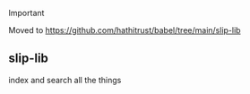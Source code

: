 
> [!IMPORTANT]  
> Moved to https://github.com/hathitrust/babel/tree/main/slip-lib

## slip-lib

index and search all the things
